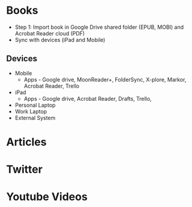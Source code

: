 
# Books

 - Step 1: Import book in Google Drive shared folder (EPUB, MOBI) and Acrobat Reader cloud (PDF)
 - Sync with devices (iPad and Mobile)

## Devices 
- Mobile
	- Apps - Google drive, MoonReader+, FolderSync, X-plore, Markor, Acrobat Reader, Trello
- iPad
	- Apps - Google drive, Acrobat Reader, Drafts, Trello, 
- Personal Laptop
- Work Laptop
- External System

# Articles

# Twitter

# Youtube Videos

<!--stackedit_data:
eyJoaXN0b3J5IjpbLTIwMjg2MjYzOTEsMTY2MDA2OTc0M119
-->